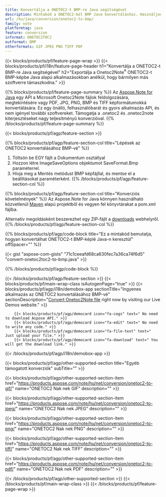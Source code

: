 ```yaml
---
title: Konvertálja a ONETOC2-t BMP-re Java segítségével
description: Mintakód a ONETOC2-ból BMP Java konvertáláshoz. Használjon API példakódot az ONETOC2 fájlok kötegelt BMP konvertálásához bármely Java alapú alkalmazáson belül. 
url: /hu/java/conversion/onetoc2-to-bmp/
family: note
platformtag: java
feature: conversion
informat: ONETOC2TOC2
outformat: BMP
otherformats: GIF JPEG PNG TIFF PDF
---
```

{{< blocks/products/pf/feature-page-wrap >}}
{{< blocks/products/pf/i18n/feature-page-header h1="Konvertálja a ONETOC2-t BMP-re Java segítségével" h2="Exportálja a Onetoc2Note<sup>&reg;</sup> ONETOC2-t BMP-képbe Java alapú alkalmazásokban anélkül, hogy bármilyen más szoftverre támaszkodna." >}}

{{% blocks/products/pf/feature-page-summary %}}
Az [Aspose.Note for Java](https://products.aspose.com/note/java/) egy API a Microsoft Onetoc2Note fájlok feldolgozására, megtekintésére vagy PDF, JPG, PNG, BMP és TIFF képformátumokká konvertálására. Ez egy önálló, felhasználóbarát és gyors alkalmazás API, és nem igényel további szoftvereket. Támogatja a .onetoc2 és .onetoc2note kiterjesztéseket nagy teljesítményű konverzióval.
{{% /blocks/products/pf/feature-page-summary  %}}

{{< blocks/products/pf/agp/feature-section >}}

{{% blocks/products/pf/agp/feature-section-col title="Lépések az ONETOC2 konvertálásához BMP-vé" %}}
1. Töltsön be EGY fájlt a Dokumentum osztállyal
2. Hozzon létre ImageSaveOptions objektumot SaveFormat.Bmp paraméterrel.
3. Hívja meg a Mentés metódust BMP képfájllal, és mentse el a beállításokat paraméterként.
{{% /blocks/products/pf/agp/feature-section-col %}}

{{% blocks/products/pf/agp/feature-section-col title="Konverziós követelmények" %}}
Az Aspose.Note for Java könnyen használható közvetlenül [Maven](https://repository.aspose.com/webapp/#/artifacts/browse/tree/General/repo/com/aspose/aspose-note) alapú projektből és vegyen fel könyvtárakat a pom.xml fájlba.

Alternatív megoldásként beszerezhet egy ZIP-fájlt a [downloads](https://downloads.aspose.com/note/java) webhelyről.
{{% /blocks/products/pf/agp/feature-section-col %}}

{{% blocks/products/pf/agp/code-block title="Ez a mintakód bemutatja, hogyan konvertálhat ONETOC2-t BMP-képlé Java-n keresztül" offSpacer="" %}}

{{< gist "aspose-com-gists" "71c1ceeafd68ca630fec7a36ca74f6d5" "convert-onetoc2toc2-to-bmp.java" >}}

{{% /blocks/products/pf/agp/code-block %}}

{{< /blocks/products/pf/agp/feature-section >}}
{{< blocks/products/pf/main-wrap-class isAutogenPage="true" >}}
{{< blocks/products/pf/agp/i18n/demobox-app sectionTitle="Ingyenes alkalmazás az ONETOC2 konvertálásához BMP-vé" sectionDescription="[Convert Onetoc2Note file](https://products.aspose.app/note/conversion/onetoc2note-to-bmp) right now by visiting our Live Demos website." >}}

        {{< blocks/products/pf/agp/democard icon="fa-cogs" text=" No need to download Aspose API." >}}
        {{< blocks/products/pf/agp/democard icon="fa-edit" text=" No need to write any code." >}}
        {{< blocks/products/pf/agp/democard icon="fa-file-text" text=" Just upload your file." >}}
        {{< blocks/products/pf/agp/democard icon="fa-download" text=" You will get the download link." >}}
		
{{< /blocks/products/pf/agp/i18n/demobox-app >}}

{{< blocks/products/pf/agp/other-supported-section title="Egyéb támogatott konverziók" subTitle="" >}}

{{< blocks/products/pf/agp/other-supported-section-item href="https://products.aspose.com/note/hu/net/conversion/onetoc2-to-gif/" name="ONETOC2 Nak nek GIF" description="" >}}

{{< blocks/products/pf/agp/other-supported-section-item href="https://products.aspose.com/note/hu/net/conversion/onetoc2-to-jpeg/" name="ONETOC2 Nak nek JPEG" description="" >}}

{{< blocks/products/pf/agp/other-supported-section-item href="https://products.aspose.com/note/hu/net/conversion/onetoc2-to-png/" name="ONETOC2 Nak nek PNG" description="" >}}

{{< blocks/products/pf/agp/other-supported-section-item href="https://products.aspose.com/note/hu/net/conversion/onetoc2-to-tiff/" name="ONETOC2 Nak nek TIFF" description="" >}}

{{< blocks/products/pf/agp/other-supported-section-item href="https://products.aspose.com/note/hu/net/conversion/onetoc2-to-pdf/" name="ONETOC2 Nak nek PDF" description="" >}}



{{< /blocks/products/pf/agp/other-supported-section >}}
{{< /blocks/products/pf/main-wrap-class >}}
{{< /blocks/products/pf/feature-page-wrap >}}